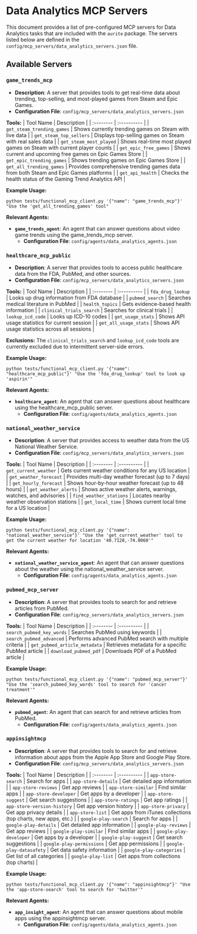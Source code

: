# Data Analytics MCP Servers

This document provides a list of pre-configured MCP servers for Data Analytics tasks that are included with the `aurite` package. The servers listed below are defined in the `config/mcp_servers/data_analytics_servers.json` file.

## Available Servers

### `game_trends_mcp`

*   **Description**: A server that provides tools to get real-time data about trending, top-selling, and most-played games from Steam and Epic Games.
*   **Configuration File**: `config/mcp_servers/data_analytics_servers.json`

**Tools:**
| Tool Name | Description |
| :-------- | :---------- |
| `get_steam_trending_games` | Shows currently trending games on Steam with live data |
| `get_steam_top_sellers` | Displays top-selling games on Steam with real sales data |
| `get_steam_most_played` | Shows real-time most played games on Steam with current player counts |
| `get_epic_free_games` | Shows current and upcoming free games on Epic Games Store |
| `get_epic_trending_games` | Shows trending games on Epic Games Store |
| `get_all_trending_games` | Provides comprehensive trending games data from both Steam and Epic Games platforms |
| `get_api_health` | Checks the health status of the Gaming Trend Analytics API |

**Example Usage:**
```
python tests/functional_mcp_client.py '{"name": "game_trends_mcp"}' "Use the 'get_all_trending_games' tool"
```

**Relevant Agents:**
*   **`game_trends_agent`**: An agent that can answer questions about video game trends using the game_trends_mcp server.
    *   **Configuration File**: `config/agents/data_analytics_agents.json`

### `healthcare_mcp_public`

*   **Description**: A server that provides tools to access public healthcare data from the FDA, PubMed, and other sources.
*   **Configuration File**: `config/mcp_servers/data_analytics_servers.json`

**Tools:**
| Tool Name | Description |
| :-------- | :---------- |
| `fda_drug_lookup` | Looks up drug information from FDA database |
| `pubmed_search` | Searches medical literature in PubMed |
| `health_topics` | Gets evidence-based health information |
| `clinical_trials_search` | Searches for clinical trials |
| `lookup_icd_code` | Looks up ICD-10 codes |
| `get_usage_stats` | Shows API usage statistics for current session |
| `get_all_usage_stats` | Shows API usage statistics across all sessions |

**Exclusions:**
The `clinical_trials_search` and `lookup_icd_code` tools are currently excluded due to intermittent server-side errors.

**Example Usage:**
```
python tests/functional_mcp_client.py '{"name": "healthcare_mcp_public"}' "Use the 'fda_drug_lookup' tool to look up 'aspirin'"
```

**Relevant Agents:**
*   **`healthcare_agent`**: An agent that can answer questions about healthcare using the healthcare_mcp_public server.
    *   **Configuration File**: `config/agents/data_analytics_agents.json`

### `national_weather_service`

*   **Description**: A server that provides access to weather data from the US National Weather Service.
*   **Configuration File**: `config/mcp_servers/data_analytics_servers.json`

**Tools:**
| Tool Name | Description |
| :-------- | :---------- |
| `get_current_weather` | Gets current weather conditions for any US location |
| `get_weather_forecast` | Provides multi-day weather forecast (up to 7 days) |
| `get_hourly_forecast` | Shows hour-by-hour weather forecast (up to 48 hours) |
| `get_weather_alerts` | Shows active weather alerts, warnings, watches, and advisories |
| `find_weather_stations` | Locates nearby weather observation stations |
| `get_local_time` | Shows current local time for a US location |

**Example Usage:**
```
python tests/functional_mcp_client.py '{"name": "national_weather_service"}' "Use the 'get_current_weather' tool to get the current weather for location '40.7128,-74.0060'"
```

**Relevant Agents:**
*   **`national_weather_service_agent`**: An agent that can answer questions about the weather using the national_weather_service server.
    *   **Configuration File**: `config/agents/data_analytics_agents.json`

### `pubmed_mcp_server`

*   **Description**: A server that provides tools to search for and retrieve articles from PubMed.
*   **Configuration File**: `config/mcp_servers/data_analytics_servers.json`

**Tools:**
| Tool Name | Description |
| :-------- | :---------- |
| `search_pubmed_key_words` | Searches PubMed using keywords |
| `search_pubmed_advanced` | Performs advanced PubMed search with multiple criteria |
| `get_pubmed_article_metadata` | Retrieves metadata for a specific PubMed article |
| `download_pubmed_pdf` | Downloads PDF of a PubMed article |

**Example Usage:**
```
python tests/functional_mcp_client.py '{"name": "pubmed_mcp_server"}' "Use the 'search_pubmed_key_words' tool to search for 'cancer treatment'"
```

**Relevant Agents:**
*   **`pubmed_agent`**: An agent that can search for and retrieve articles from PubMed.
    *   **Configuration File**: `config/agents/data_analytics_agents.json`

### `appinsightmcp`

*   **Description**: A server that provides tools to search for and retrieve information about apps from the Apple App Store and Google Play Store.
*   **Configuration File**: `config/mcp_servers/data_analytics_servers.json`

**Tools:**
| Tool Name | Description |
| :-------- | :---------- |
| `app-store-search` | Search for apps |
| `app-store-details` | Get detailed app information |
| `app-store-reviews` | Get app reviews |
| `app-store-similar` | Find similar apps |
| `app-store-developer` | Get apps by a developer |
| `app-store-suggest` | Get search suggestions |
| `app-store-ratings` | Get app ratings |
| `app-store-version-history` | Get app version history |
| `app-store-privacy` | Get app privacy details |
| `app-store-list` | Get apps from iTunes collections (top charts, new apps, etc.) |
| `google-play-search` | Search for apps |
| `google-play-details` | Get detailed app information |
| `google-play-reviews` | Get app reviews |
| `google-play-similar` | Find similar apps |
| `google-play-developer` | Get apps by a developer |
| `google-play-suggest` | Get search suggestions |
| `google-play-permissions` | Get app permissions |
| `google-play-datasafety` | Get data safety information |
| `google-play-categories` | Get list of all categories |
| `google-play-list` | Get apps from collections (top charts) |

**Example Usage:**
```
python tests/functional_mcp_client.py '{"name": "appinsightmcp"}' "Use the 'app-store-search' tool to search for 'twitter'"
```

**Relevant Agents:**
*   **`app_insight_agent`**: An agent that can answer questions about mobile apps using the appinsightmcp server.
    *   **Configuration File**: `config/agents/data_analytics_agents.json`
